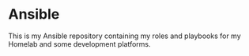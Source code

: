 # Ansible

This is my Ansible repository containing my roles and playbooks for my Homelab and some development platforms.
